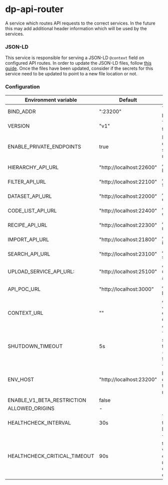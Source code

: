 dp-api-router
=====================
A service which routes API requests to the correct services. In the future this may add additional header information which will be used by the services.

### JSON-LD

This service is responsible for serving a JSON-LD `@context` field on configured API routes. In order to update the JSON-LD files, follow [this guide](JSONLD.md). Once the files have been updated, consider if the secrets for this service need to be updated to point to a new file location or not.

### Configuration

| Environment variable         | Default                                   | Description
| ---------------------------- | ----------------------------------------- | -----------
| BIND_ADDR                    | ":23200"                                  | The host and port to bind to
| VERSION                      | "v1"                                      | The version of the API
| ENABLE_PRIVATE_ENDPOINTS     | true                                      | If private endpoints should be routed
| HIERARCHY_API_URL            | "http://localhost:22600"                  | A URL to the hierarchy api
| FILTER_API_URL               | "http://localhost:22100"                  | A URL to the filter api
| DATASET_API_URL              | "http://localhost:22000"                  | A URL to the dataset api
| CODE_LIST_API_URL            | "http://localhost:22400"                  | A URL to the code list api
| RECIPE_API_URL               | "http://localhost:22300"                  | A URL to the recipe api
| IMPORT_API_URL               | "http://localhost:21800"                  | A URL to the import api
| SEARCH_API_URL               | "http://localhost:23100"                  | A URL to the search api
| UPLOAD_SERVICE_API_URL:      | "http://localhost:25100"                  | A URL to the upload service api
| API_POC_URL                  | "http://localhost:3000"                   | A URL to the poc api
| CONTEXT_URL                  | ""                                        | A URL to the JSON-LD context file describing the APIs
| SHUTDOWN_TIMEOUT             | 5s                                        | The graceful shutdown timeout (`time.Duration` format)
| ENV_HOST                     | "http://localhost:23200"                  | The public host for the environment the service is running on
| ENABLE_V1_BETA_RESTRICTION   | false                                     | 
| ALLOWED_ORIGINS              | -                                         | 
| HEALTHCHECK_INTERVAL         | 30s                                       | The period of time between health checks
| HEALTHCHECK_CRITICAL_TIMEOUT | 90s                                       | The period of time after which failing checks will result in critical global check

